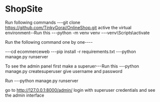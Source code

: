 # ShopSite
Run following commands
---git clone https://github.com/TinkyGorai/OnlineShop.git
active the virtual environment--Run this
---python -m venv venv
---venv\Scripts\activate

Run the following command one by one----

---cd ecommerceweb 
---pip install -r requirements.txt
---python manage.py runserver

To see the admin panel first make a superuer---Run this
---python manage.py createsuperuser
give username and password

Run 
---python manage.py runserver

go to 
http://127.0.0.1:8000/admin/
login with superuser credentials and see the admin interface